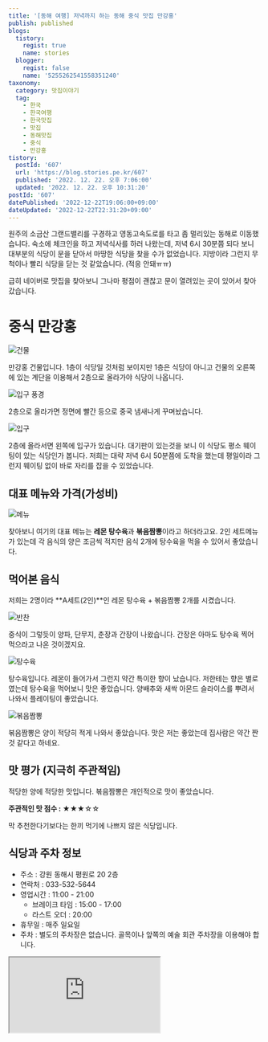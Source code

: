 ```yaml
---
title: '[동해 여행] 저녁까지 하는 동해 중식 맛집 만강홍'
publish: published
blogs:
  tistory:
    regist: true
    name: stories
  blogger:
    regist: false
    name: '5255262541558351240'
taxonomy:
  category: 맛집이야기
  tag:
    - 한국
    - 한국여행
    - 한국맛집
    - 맛집
    - 동해맛집
    - 중식
    - 만강홍
tistory:
  postId: '607'
  url: 'https://blog.stories.pe.kr/607'
  published: '2022. 12. 22. 오후 7:06:00'
  updated: '2022. 12. 22. 오후 10:31:20'
postId: '607'
datePublished: '2022-12-22T19:06:00+09:00'
dateUpdated: '2022-12-22T22:31:20+09:00'
---
```


원주의 소금산 그랜드밸리를 구경하고 영동고속도로를 타고 좀 멀리있는 동해로 이동했습니다. 숙소에 체크인을 하고 저녁식사를 하러 나왔는데, 저녁 6시 30분쯤 되다 보니 대부분의 식당이 문을 닫아서 마땅한 식당을 찾을 수가 없었습니다. 지방이라 그런지 무척이나 빨리 식당을 닫는 것 같았습니다. (적응 안돼ㅠㅠ)

급히 네이버로 맛집을 찾아보니 그나마 평점이 괜찮고 문이 열려있는 곳이 있어서 찾아갔습니다.

# 중식 만강홍

![건물](./images/njo2_20221216_184927-01.jpeg)

만강홍 건물입니다. 1층이 식당일 것처럼 보이지만 1층은 식당이 아니고 건물의 오른쪽에 있는 계단을 이용해서 2층으로 올라가야 식당이 나옵니다.

![입구 풍경](./images/njo2_20221216_191933-01.jpeg)

2층으로 올라가면 정면에 빨간 등으로 중국 냄새나게 꾸며놨습니다.

![입구](./images/njo2_20221216_191930-01.jpeg)

2층에 올라서면 왼쪽에 입구가 있습니다. 대기판이 있는것을 보니 이 식당도 평소 웨이팅이 있는 식당인가 봅니다. 저희는 대략 저녁 6시 50분쯤에 도착을 했는데 평일이라 그런지 웨이팅 없이 바로 자리를 잡을 수 있었습니다.

## 대표 메뉴와 가격(가성비)

![메뉴](./images/njo2_20221216_185216-01.jpeg)

찾아보니 여기의 대표 메뉴는 **레몬 탕수육**과 **볶음짬뽕**이라고 하더라고요. 2인 세트메뉴가 있는데 각 음식의 양은 조금씩 적지만 음식 2개에 탕수육을 먹을 수 있어서 좋았습니다.

## 먹어본 음식

저희는 2명이라 **A세트(2인)**인 레몬 탕수육 + 볶음짬뽕 2개를 시켰습니다.

![반찬](./images/njo2_20221216_185425-01.jpeg)

중식이 그렇듯이 양파, 단무지, 춘장과 간장이 나왔습니다. 간장은 아마도 탕수육 찍어 먹으라고 나온 것이겠지요.

![탕수육](./images/njo2_20221216_185545-01.jpeg)

탕수육입니다. 레몬이 들어가서 그런지 약간 특이한 향이 났습니다. 저한테는 향은 별로였는데 탕수육을 먹어보니 맛은 좋았습니다. 양배추와 새싹 아몬드 슬라이스를 뿌려서 나와서 플레이팅이 좋았습니다.

![볶음짬뽕](./images/njo2_20221216_185740-01.jpeg)

볶음짬뽕은 양이 적당히 적게 나와서 좋았습니다. 맛은 저는 좋았는데 집사람은 약간 짠 것 같다고 하네요.

## 맛 평가 (지극히 주관적임)

적당한 양에 적당한 맛입니다. 볶음짬뽕은 개인적으로 맛이 좋았습니다.

<div class='alert alert-info'>
<b>주관적인 맛 점수 : </b> ★★★☆☆
</div>

막 추천한다기보다는 한끼 먹기에 나쁘지 않은 식당입니다.

## 식당과 주차 정보

- 주소 : 강원 동해시 평원로 20 2층
- 연락처 : 033-532-5644
- 영업시간 : 11:00 - 21:00
  - 브레이크 타임 : 15:00 - 17:00
  - 라스트 오더 : 20:00
- 휴무일 : 매주 일요일
- 주차 : 별도의 주차장은 없습니다. 골목이나 앞쪽의 예술 회관 주차장을 이용해야 합니다.

<div class='embed-responsive embed-responsive-16by9'>
<iframe src='https://www.google.com/maps/embed?pb=!1m18!1m12!1m3!1d2660.8254884599!2d129.11384489599763!3d37.52507079978417!2m3!1f0!2f0!3f0!3m2!1i1024!2i768!4f13.1!3m3!1m2!1s0x3561c7823ea3d385%3A0x628618429dd152cb!2z66eM6rCV7ZmN!5e0!3m2!1sko!2skr!4v1671703420038!5m2!1sko!2skr' class='embed-responsive-item' allowfullscreen></iframe>
</div>

